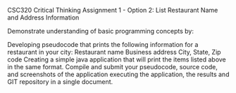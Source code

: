 CSC320 Critical Thinking Assignment 1 - Option 2: List Restaurant Name and Address Information

Demonstrate understanding of basic programming concepts by:

Developing pseudocode that prints the following information for a restaurant in your city:
Restaurant name
Business address
City, State, Zip code
Creating a simple java application that will print the items listed above in the same format.
Compile and submit your pseudocode, source code, and screenshots of the application executing the application, the results and GIT repository in a single document.